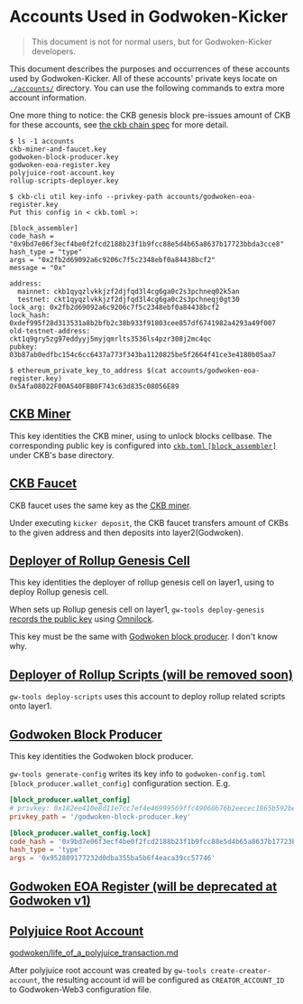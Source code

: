 # Accounts Used in Godwoken-Kicker

> This document is not for normal users, but for Godwoken-Kicker developers.

This document describes the purposes and occurrences of these accounts used by Godwoken-Kicker. All of these accounts' private keys locate on [`./accounts/`](../accounts/) directory. You can use the following commands to extra more account information.

One more thing to notice: the CKB genesis block pre-issues amount of CKB for these accounts, see [the ckb chain spec](../docker/layer1/ckb/specs/dev.toml) for more detail.

```shell
$ ls -1 accounts
ckb-miner-and-faucet.key
godwoken-block-producer.key
godwoken-eoa-register.key
polyjuice-root-account.key
rollup-scripts-deployer.key

$ ckb-cli util key-info --privkey-path accounts/godwoken-eoa-register.key
Put this config in < ckb.toml >:

[block_assembler]
code_hash = "0x9bd7e06f3ecf4be0f2fcd2188b23f1b9fcc88e5d4b65a8637b17723bbda3cce8"
hash_type = "type"
args = "0x2fb2d69092a6c9206c7f5c2348ebf0a84438bcf2"
message = "0x"

address:
  mainnet: ckb1qyqzlvkkjzf2djfqd3l4cg6ga0c2s3pchneq02k5an
  testnet: ckt1qyqzlvkkjzf2djfqd3l4cg6ga0c2s3pchneqj0gt30
lock_arg: 0x2fb2d69092a6c9206c7f5c2348ebf0a84438bcf2
lock_hash: 0xdef995f28d313531a8b2bfb2c38b933f91803cee857df6741982a4293a49f007
old-testnet-address: ckt1q9gry5zg97eddyyj5myjqmrlts3536ls4pzr308j2mc4qc
pubkey: 03b87ab0edfbc154c6cc6437a773f343ba1120825be5f2664f41ce3e4180b05aa7

$ ethereum_private_key_to_address $(cat accounts/godwoken-eoa-register.key)
0x5Afa08022F00A540FBB0F743c63d835c08056E89
```

## [CKB Miner](../accounts/ckb-miner-and-faucet.key)

  This key identities the CKB miner, using to unlock blocks cellbase. The corresponding public key is configured into [`ckb.toml` `[block_assembler]`](../docker/layer1/ckb/ckb.toml#L143-L147) under CKB's base directory.

## [CKB Faucet](../accounts/ckb-miner-and-faucet.key)

  CKB faucet uses the same key as the [CKB miner](./accounts.md#CKB%20Miner).

  Under executing `kicker deposit`, the CKB faucet transfers amount of CKBs to the given address and then deposits into layer2(Godwoken).

## [Deployer of Rollup Genesis Cell](../accounts/godwoken-block-producer.key)

  This key identities the deployer of rollup genesis cell on layer1, using to deploy Rollup genesis cell.

  When sets up Rollup genesis cell on layer1, `gw-tools deploy-genesis` [records the public key](https://github.com/nervosnetwork/godwoken/blob/c18807b5cfaa961c230e15e3a381570c324db6f8/crates/tools/src/deploy_genesis.rs#L428-L448) using [Omnilock](https://blog.cryptape.com/omnilock-a-universal-lock-that-powers-interoperability-1).

  This key must be the same with [Godwoken block producer](./accounts.md#Godwoken%20Block%20Producer). I don't know why.

## [Deployer of Rollup Scripts (will be removed soon)](../accounts/rollup-scripts-deployer.key)

  `gw-tools deploy-scripts` uses this account to deploy rollup related scripts onto layer1.

## [Godwoken Block Producer](../accounts/godwoken-block-producer.key)

  This key identities the Godwoken block producer. 

  `gw-tools generate-config` writes its key info to `godwoken-config.toml` `[block_producer.wallet_config]` configuration section. E.g.

  ```toml
  [block_producer.wallet_config]
  # privkey: 0x182ee410e8d11e7cc7ef4e46999569ffc49060b76b2eecec1865b592bedeb178
  privkey_path = '/godwoken-block-producer.key'
  
  [block_producer.wallet_config.lock]
  code_hash = '0x9bd7e06f3ecf4be0f2fcd2188b23f1b9fcc88e5d4b65a8637b17723bbda3cce8'
  hash_type = 'type'
  args = '0x952809177232d0dba355ba5b6f4eaca39cc57746'
  ```

## [Godwoken EOA Register (will be deprecated at Godwoken v1)](../accounts/godwoken-eoa-register.key)

## [Polyjuice Root Account](../accounts/polyjuice-root-account.key)

  [godwoken/life_of_a_polyjuice_transaction.md](https://github.com/nervosnetwork/godwoken/blob/master/docs/life_of_a_polyjuice_transaction.md#root-account--deployment)

  After polyjuice root account was created by `gw-tools create-creator-account`, the resulting account id will be configured as `CREATOR_ACCOUNT_ID` to Godwoken-Web3 configuration file.
